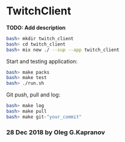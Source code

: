 # TwitchClient

**TODO: Add description**

```bash
bash> mkdir twitch_client
bash> cd twitch_client
bash> mix new ./ --sup --app twitch_client
```

Start and testing application:

```bash
bash> make packs
bash> make test
bash> ./run.sh
```

Git push, pull and log:

```bash
bash> make log
bash> make pull
bash> make git-"your_commit"
```

### 28 Dec 2018 by Oleg G.Kapranov
